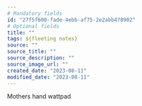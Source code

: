 ```yaml
---
# Mandatory fields
id: "27f5f600-fade-4ebb-af75-2e2abb478902"
# Optional fields
title: ""
tags: ${fleeting notes}
source: ""
source_title: ""
source_description: ""
source_image_url: ""
created_date: "2023-08-11"
modified_date: "2023-08-11"
---
```

Mothers hand wattpad